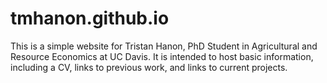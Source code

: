 # tmhanon.github.io
This is a simple website for Tristan Hanon, PhD Student in Agricultural and Resource Economics at UC Davis. It is intended to host basic information, including a CV, links to previous work, and links to current projects. 
